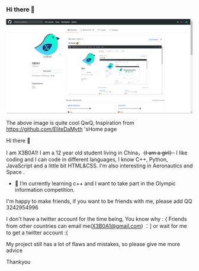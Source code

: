 ### Hi there 👋

[![Image](https://github.com/X3B0A1/X3B0A1/blob/master/002.png)](https://github.com/X3B0A1)
<!--
**X3B0A1/X3B0A1** is a ✨ _special_ ✨ repository because its `README.md` (this file) appears on your GitHub profile.

Here are some ideas to get you started:

- 🔭 I’m currently working on ...
- 🌱 I’m currently learning ...
- 👯 I’m looking to collaborate on ...
- 🤔 I’m looking for help with ...
- 💬 Ask me about ...
- 📫 How to reach me: ...
- 😄 Pronouns: ...
- ⚡ Fun fact: ...
-->

The above image is quite cool QwQ,
Inspiration from https://github.com/EliteDaMyth  'sHome page

Hi there 👋

I am X3B0A1! I am a 12 year old student living in China，~~（I am a girl）~~
I like coding and I can code in different languages,
I know C++, Python, JavaScript and a little bit HTML&CSS.
I'm  also interesting in Aeronautics and Space .

- 🌱 I’m currently learning c++ and I want to take part in the Olympic information competition.

I'm happy to make friends, if you want to be friends with me, please add QQ 3242954996

I don't have a twitter account for the time being, You know why : {
Friends from other countries can email me(X3B0A1@gmail.com) ：]
or wait for me to get a twitter account :(

My project still has a lot of flaws and mistakes, so please give me more advice

Thankyou 




